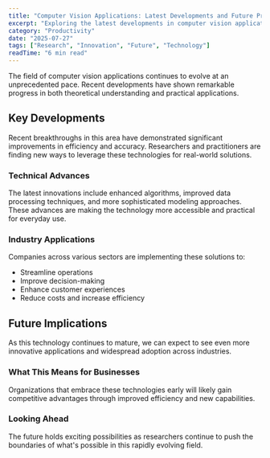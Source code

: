 ```yaml
---
title: "Computer Vision Applications: Latest Developments and Future Prospects"
excerpt: "Exploring the latest developments in computer vision applications and their implications for the future of artificial intelligence and automation."
category: "Productivity"
date: "2025-07-27"
tags: ["Research", "Innovation", "Future", "Technology"]
readTime: "6 min read"
---
```


The field of computer vision applications continues to evolve at an unprecedented pace. Recent developments have shown remarkable progress in both theoretical understanding and practical applications.

## Key Developments

Recent breakthroughs in this area have demonstrated significant improvements in efficiency and accuracy. Researchers and practitioners are finding new ways to leverage these technologies for real-world solutions.

### Technical Advances

The latest innovations include enhanced algorithms, improved data processing techniques, and more sophisticated modeling approaches. These advances are making the technology more accessible and practical for everyday use.

### Industry Applications

Companies across various sectors are implementing these solutions to:
- Streamline operations
- Improve decision-making
- Enhance customer experiences
- Reduce costs and increase efficiency

## Future Implications

As this technology continues to mature, we can expect to see even more innovative applications and widespread adoption across industries.

### What This Means for Businesses

Organizations that embrace these technologies early will likely gain competitive advantages through improved efficiency and new capabilities.

### Looking Ahead

The future holds exciting possibilities as researchers continue to push the boundaries of what's possible in this rapidly evolving field.